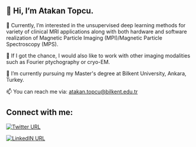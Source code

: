 
## 👋 Hi, I’m Atakan Topcu.



👀 Currently, I’m interested in the unsupervised deep learning methods for variety of clinical MRI applications along with both hardware and software realization of Magnetic Particle Imaging (MPI)/Magnetic Particle Spectroscopy (MPS).

:monocle_face: If I got the chance, I would also like to work with other imaging modalities such as Fourier ptychography or cryo-EM.

🌱 I’m currently pursuing my Master's degree at Bilkent University, Ankara, Turkey.

📫 You can reach me via: atakan.topcu@bilkent.edu.tr

## Connect with me:

[![Twitter URL](https://img.shields.io/twitter/url/https/twitter.com/bukotsunikki.svg?style=social&label=Follow%20%40AtakanTopcu)](https://twitter.com/Atakan84666839)

[![LinkedIN URL](https://img.shields.io/badge/LinkedIn-0077B5?style=social&logo=linkedin&label=Connect%20with%20Atakan%20Topcu)](https://www.linkedin.com/in/atakan-topcu/)

